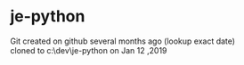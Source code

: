 # je-python

Git created on github several months ago (lookup exact date)  
cloned to c:\\dev\\je-python on Jan 12 ,2019
